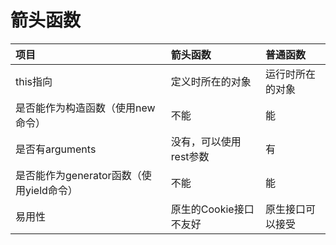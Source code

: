 # 箭头函数

| **项目** | **箭头函数** | **普通函数** |
| :--- | :--- | :--- |
| this指向 | 定义时所在的对象 | 运行时所在的对象 |
| 是否能作为构造函数（使用new命令） | 不能 | 能 |
| 是否有arguments | 没有，可以使用rest参数 | 有 |
| 是否能作为generator函数（使用yield命令） | 不能 | 能 |
| 易用性 | 原生的Cookie接口不友好 | 原生接口可以接受 | 原生接口可以接受 |